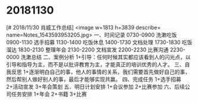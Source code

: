 # 20181130

[# 2018/11/30 肖威工作总结]
<image w=1813 h=3839 describe= name=Notes_1543593953205.jpg>
一、时间记录
0730-0900 洗漱吃饭
0900-1130 选手招募
1130-1400 吃饭休息
1400-1730 文档处理
1730-1830 吃饭溜达
1830-2130 整理年会
2130-2200 文档宣发
2200-2230 比赛沟通
2230-0000 洗漱总结
二、案例分析
1+引导：任何时候其实都应该看到人的闪光点，以引导和指导为主，而不是以批评教育为主，才能真正的培训优秀的人才。
三、自我反思
1+逐渐明白自己的事，他人的事情的关系，我们需要首先做好自己的事，然后帮别人做好别人的事，最后才能够实现共赢。
四、完成任务
1+选手招募
2+活动宣发
3+年会策划
五、明日计划安排
1+会议参加
2+比赛参加
六、后续公司任务安排
1+年会 2+书籍 3+比赛
